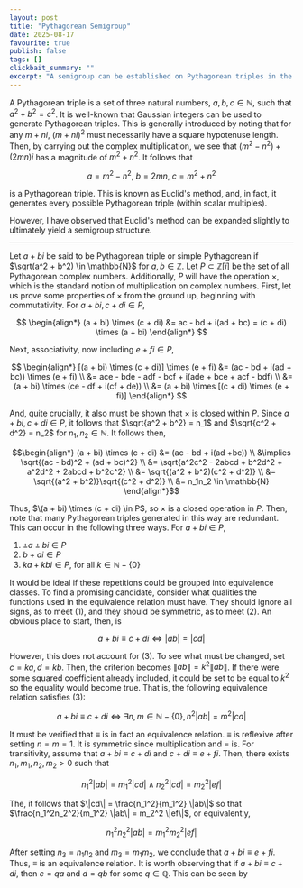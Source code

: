 ```yaml
---
layout: post
title: "Pythagorean Semigroup"
date: 2025-08-17
favourite: true
publish: false
tags: []
clickbait_summary: ""
excerpt: "A semigroup can be established on Pythagorean triples in the complex plane"
---
```


A Pythagorean triple is a set of three natural numbers, $a,b,c \in \mathbb{N}$, such that $a^2 + b^2 = c^2$. It is well-known that Gaussian integers can be used to generate Pythagorean triples. This is generally introduced by noting that for any $m + ni$, $(m + ni)^2$ must necessarily have a square hypotenuse length. Then, by carrying out the complex multiplication, we see that $(m^2 - n^2) + (2mn)i$ has a magnitude of $m^2 + n^2$. It follows that

$$ a=m^2 - n^2,\ b=2mn,\ c=m^2 + n^2 $$

is a Pythagorean triple. This is known as Euclid's method, and, in fact, it generates every possible Pythagorean triple (within scalar multiples).

However, I have observed that Euclid's method can be expanded slightly to ultimately yield a semigroup structure.

---

Let $a + bi$ be said to be Pythagorean triple or simple Pythagorean if $\sqrt(a^2 + b^2) \in \mathbb{N}$ for $a,b \in \mathbb{Z}$. Let $P \subset \mathbb{Z}[i]$ be the set of all Pythagorean complex numbers. Additionally, $P$ will have the operation $\times$, which is the standard notion of multiplication on complex numbers. First, let us prove some properties of $\times$ from the ground up, beginning with commutativity. For $a + bi, c + di \in P$,

$$
\begin{align*}
    (a + bi) \times (c + di) &= ac - bd + i(ad + bc) = (c + di) \times (a + bi)
\end{align*}
$$

Next, associativity, now including $e + fi \in P$,

$$
\begin{align*}
    [(a + bi) \times (c + di)] \times (e + fi) &= (ac - bd + i(ad + bc)) \times (e + fi) \\
    &= ace - bde - adf - bcf + i(ade + bce + acf - bdf)  \\
    &= (a + bi) \times (ce - df + i(cf + de)) \\
    &= (a + bi) \times [(c + di) \times (e + fi)]
\end{align*}
$$

And, quite crucially, it also must be shown that $\times$ is closed within $P$. Since $a + bi, c + di \in P$, it follows that $\sqrt{a^2 + b^2} = n_1$ and $\sqrt{c^2 + d^2} = n_2$ for $n_1,n_2 \in \mathbb{N}$. It follows then,

$$\begin{align*}
    (a + bi) \times (c + di) &= (ac - bd + i(ad +bc)) \\
    &\implies \sqrt{(ac - bd)^2 + (ad + bc)^2} \\
    &= \sqrt{a^2c^2 - 2abcd + b^2d^2 + a^2d^2 + 2abcd + b^2c^2} \\
    &= \sqrt{(a^2 + b^2)(c^2 + d^2)} \\
    &= \sqrt{(a^2 + b^2)}\sqrt{(c^2 + d^2)} \\
    &= n_1n_2 \in \mathbb{N}
\end{align*}$$

Thus, $\(a + bi) \times (c + di) \in P$, so $\times$ is a closed operation in $P$. Then, note that many Pythagorean triples generated in this way are redundant. This can occur in the following three ways. For $a + bi \in P$,

1. $\pm a \pm bi \in P$
2. $b + ai \in P$
3. $ka + kbi \in P$, for all $k \in \mathbb{N} - \{0\}$ 

It would be ideal if these repetitions could be grouped into equivalence classes. To find a promising candidate, consider what qualities the functions used in the equivalence relation must have. They should ignore all signs, as to meet (1), and they should be symmetric, as to meet (2). An obvious place to start, then, is 

$$ a + bi \equiv c + di \iff |ab| = |cd| $$

However, this does not account for (3). To see what must be changed, set $c = ka, d = kb$. Then, the criterion becomes $\|ab\| = k^2\|ab\|$. If there were some squared coefficient already included, it could be set to be equal to $k^2$ so the equality would become true. That is, the following equivalence relation satisfies (3):

$$ a + bi \equiv c + di \iff \exists n,m \in \mathbb{N} - \{0\}, n^2|ab| = m^2|cd| $$

It must be verified that $\equiv$ is in fact an equivalence relation. $\equiv$ is reflexive after setting $n = m = 1$. It is symmetric since multiplication and $=$ is. For transitivity, assume that $a + bi \equiv c + di$ and $c + di \equiv e + fi$. Then, there exists $n_1,m_1,n_2,m_2 > 0$ such that

$$ n_1^2 |ab| = m_1^2 |cd| \land n_2^2 |cd| = m_2^2 |ef| $$

The, it follows that $\|cd\| = \frac{n_1^2}{m_1^2} \|ab\|$ so that $\frac{n_1^2n_2^2}{m_1^2} \|ab\| = m_2^2 \|ef\|$, or equivalently,

$$ n_1^2n_2^2|ab| = m_1^2m_2^2|ef| $$

After setting $n_3 = n_1n_2$ and $m_3 = m_1m_2$, we conclude that $a + bi \equiv e + fi$. Thus, $\equiv$ is an equivalence relation. It is worth observing that if $a + bi \equiv c + di$, then $c = qa$ and $d = qb$ for some $q \in \mathbb{Q}$. This can be seen by 